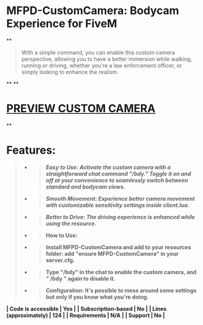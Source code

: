 # MFPD-CustomCamera: Bodycam Experience for FiveM

**

> With a simple command, you can enable this custom camera perspective, allowing you to have a better immersion while walking, running or driving, whether you're a law enforcement officer, or simply looking to enhance the realism.

**
**

# **[PREVIEW CUSTOM CAMERA](https://www.youtube.com/watch?v=xkdFJsiZJoU)**

**

# Features:

> * > ***Easy to Use: Activate the custom camera with a straightforward chat command "/bdy." Toggle it on and off at your convenience to seamlessly switch between standard and bodycam views.***
> * > ***Smooth Movement: Experience better camera movement with customizable sensitivity settings inside client.lua.***
> * > ***Better to Drive: The driving experience is enhanced while using the resource.***
> * > **How to Use:**
> * > **Install MFPD-CustomCamera and add to your resources folder:
 add "ensure MFPD-CustomCamera" in your server.cfg.**
> * > **Type "/bdy" in the chat to enable the custom camera, and " /bdy " again to disable it.**
> * > **Configuration: It's possible to mess around some settings but only if you know what you're doing.**

**| Code is accessible       | Yes |**
**| Subscription-based      | No  |**
**| Lines (approximately)  | 124 |**
**| Requirements                | N/A |**
**| Support                           | No  |**
